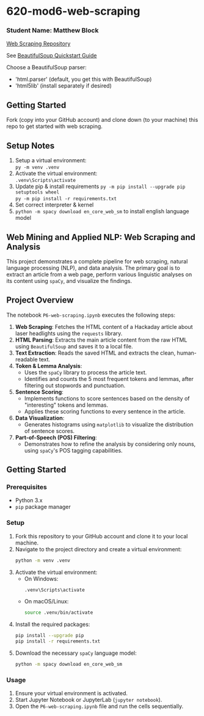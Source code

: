 # 620-mod6-web-scraping

### Student Name: Matthew Block
[Web Scraping Repository](https://github.com/matthewpblock/620-mod6-web-scraping/)  

See [BeautifulSoup Quickstart Guide](https://www.crummy.com/software/BeautifulSoup/bs4/doc/#quick-start)

Choose a BeautifulSoup parser:

- 'html.parser' (default, you get this with BeautifulSoup)
- 'html5lib' (install separately if desired)

## Getting Started
Fork (copy into your GitHub account) and clone down (to your machine) this repo to get started with web scraping.

## Setup Notes
1. Setup a virtual environment:  
`py -m venv .venv`  
2. Activate the virtual environment:  
`.venv\Scripts\activate`  
3. Update pip & install requirements
`py -m pip install --upgrade pip setuptools wheel`  
`py -m pip install -r requirements.txt`
4. Set correct interpreter & kernel
5. `python -m spacy download en_core_web_sm` to install english language model


## Web Mining and Applied NLP: Web Scraping and Analysis

This project demonstrates a complete pipeline for web scraping, natural language processing (NLP), and data analysis. The primary goal is to extract an article from a web page, perform various linguistic analyses on its content using `spaCy`, and visualize the findings.

## Project Overview

The notebook `P6-web-scraping.ipynb` executes the following steps:
1.  **Web Scraping**: Fetches the HTML content of a Hackaday article about laser headlights using the `requests` library.
2.  **HTML Parsing**: Extracts the main article content from the raw HTML using `BeautifulSoup` and saves it to a local file.
3.  **Text Extraction**: Reads the saved HTML and extracts the clean, human-readable text.
4.  **Token & Lemma Analysis**:
    *   Uses the `spaCy` library to process the article text.
    *   Identifies and counts the 5 most frequent tokens and lemmas, after filtering out stopwords and punctuation.
5.  **Sentence Scoring**:
    *   Implements functions to score sentences based on the density of "interesting" tokens and lemmas.
    *   Applies these scoring functions to every sentence in the article.
6.  **Data Visualization**:
    *   Generates histograms using `matplotlib` to visualize the distribution of sentence scores.
7.  **Part-of-Speech (POS) Filtering**:
    *   Demonstrates how to refine the analysis by considering only nouns, using `spaCy`'s POS tagging capabilities.

## Getting Started

### Prerequisites
- Python 3.x
- `pip` package manager

### Setup
1.  Fork this repository to your GitHub account and clone it to your local machine.
2.  Navigate to the project directory and create a virtual environment:
    ```bash
    python -m venv .venv
    ```
3.  Activate the virtual environment:
    *   On Windows:
        ```bash
        .venv\Scripts\activate
        ```
    *   On macOS/Linux:
        ```bash
        source .venv/bin/activate
        ```
4.  Install the required packages:
    ```bash
    pip install --upgrade pip
    pip install -r requirements.txt
    ```
5.  Download the necessary `spaCy` language model:
    ```bash
    python -m spacy download en_core_web_sm
    ```

### Usage
1.  Ensure your virtual environment is activated.
2.  Start Jupyter Notebook or JupyterLab (`jupyter notebook`).
3.  Open the `P6-web-scraping.ipynb` file and run the cells sequentially.

